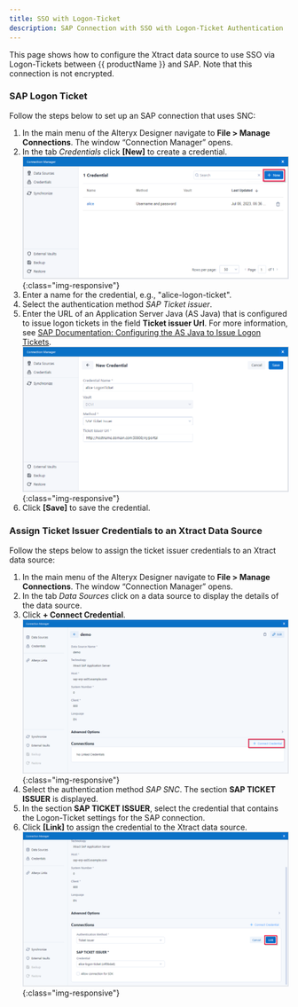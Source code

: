 ```yaml
---
title: SSO with Logon-Ticket
description: SAP Connection with SSO with Logon-Ticket Authentication
---
```


This page shows how to configure the Xtract data source to use SSO via Logon-Tickets between {{ productName }} and SAP.
Note that this connection is not encrypted.

### SAP Logon Ticket

Follow the steps below to set up an SAP connection that uses SNC:

1. In the main menu of the Alteryx Designer navigate to **File > Manage Connections**. The window “Connection Manager” opens.
2. In the tab *Credentials* click **[New]** to create a credential.<br>
![Credentials](../../assets/images/xfa/documentation/sap-connection/credentials.png){:class="img-responsive"}
3. Enter a name for the credential, e.g., "alice-logon-ticket".
4. Select the authentication method *SAP Ticket issuer*.
5. Enter the URL of an Application Server Java (AS Java) that is configured to issue logon tickets in the field **Ticket issuer Url**.
For more information, see [SAP Documentation: Configuring the AS Java to Issue Logon Tickets](https://help.sap.com/doc/saphelp_nw75/7.5.5/EN-US/4a/412251343f2ab1e10000000a42189c/frameset.htm).<br>
![SAP-Logon-Ticket-Credential](../../assets/images/xfa/documentation/sap-connection/logon-tickets.png){:class="img-responsive"}
6. Click **[Save]** to save the credential.


### Assign Ticket Issuer Credentials to an Xtract Data Source

Follow the steps below to assign the ticket issuer credentials to an Xtract data source:

1. In the main menu of the Alteryx Designer navigate to **File > Manage Connections**. The window “Connection Manager” opens.
2. In the tab *Data Sources* click on a data source to display the details of the data source.
3. Click **+ Connect Credential**.<br>
![SNC-Credential](../../assets/images/xfa/documentation/sap-connection/assign-credentials.png){:class="img-responsive"}
4. Select the authentication method *SAP SNC*. The section **SAP TICKET ISSUER** is displayed.
5. In the section **SAP TICKET ISSUER**, select the credential that contains the Logon-Ticket settings for the SAP connection.
6. Click **[Link]** to assign the credential to the Xtract data source.<br>
![SNC-Credential-Logon-Ticket](../../assets/images/xfa/documentation/sap-connection/assign-logon-ticket-credentials.png){:class="img-responsive"}